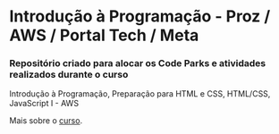# Introdução à Programação - Proz / AWS / Portal Tech / Meta
### Repositório criado para alocar os Code Parks e atividades realizados durante o curso
Introdução à Programação, Preparação para HTML e CSS, HTML/CSS, JavaScript I - AWS

Mais sobre o 
<a href="https://pages.prozeducacao.com.br/proz-tecnologia?utm_campaign=email_1a_-_aws_aprovados_-_etapa_1_-_parte_1&utm_medium=email&utm_source=RD+Station">curso</a>.
